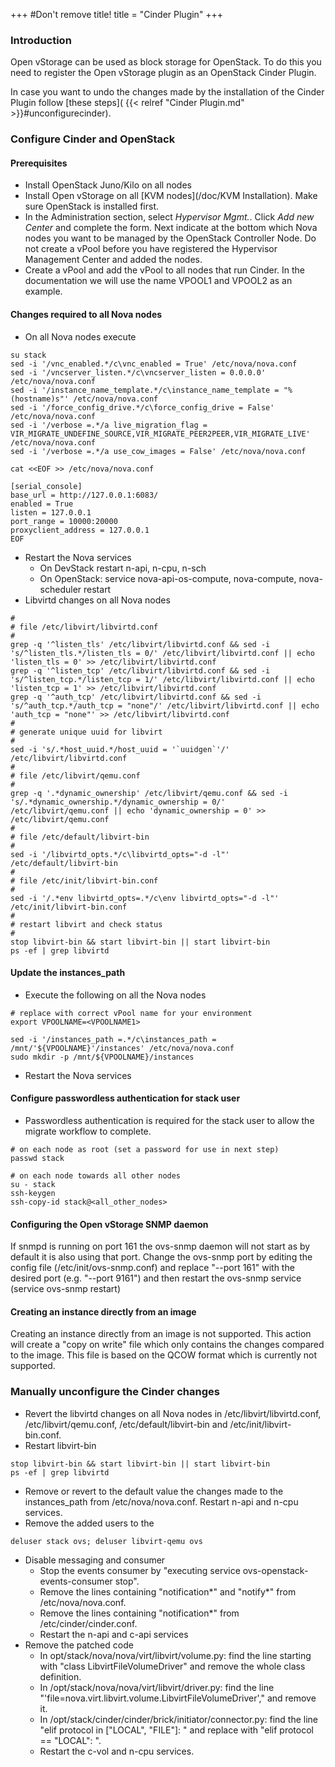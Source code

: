+++
#Don't remove title!
title = "Cinder Plugin"
+++

### Introduction

Open vStorage can be used as block storage for OpenStack. To do this you
need to register the Open vStorage plugin as an OpenStack Cinder Plugin. 

In case you want to undo the changes made by the installation  of the Cinder Plugin follow [these steps]( {{< relref "Cinder Plugin.md" >}}#unconfigurecinder).

### Configure Cinder and OpenStack

#### Prerequisites

-   Install OpenStack Juno/Kilo on all nodes
-   Install Open vStorage on all [KVM nodes](/doc/KVM Installation). Make
    sure OpenStack is installed first. 
-   In the Administration section, select *Hypervisor Mgmt.*. Click *Add new Center* and complete the form. Next indicate at the bottom which Nova nodes you want to be managed by the OpenStack Controller Node. Do not create a vPool before you have registered the Hypervisor Management Center and added the nodes.
-   Create a vPool and add the vPool to all nodes that run Cinder. In the documentation we  will use the name VPOOL1 and VPOOL2 as an example.

#### Changes required to all Nova nodes

-   On all Nova nodes execute

~~~~ {.sourceCode .python}
su stack
sed -i '/vnc_enabled.*/c\vnc_enabled = True' /etc/nova/nova.conf
sed -i '/vncserver_listen.*/c\vncserver_listen = 0.0.0.0' /etc/nova/nova.conf
sed -i '/instance_name_template.*/c\instance_name_template = "%(hostname)s"' /etc/nova/nova.conf
sed -i '/force_config_drive.*/c\force_config_drive = False' /etc/nova/nova.conf
sed -i '/verbose =.*/a live_migration_flag = VIR_MIGRATE_UNDEFINE_SOURCE,VIR_MIGRATE_PEER2PEER,VIR_MIGRATE_LIVE' /etc/nova/nova.conf
sed -i '/verbose =.*/a use_cow_images = False' /etc/nova/nova.conf

cat <<EOF >> /etc/nova/nova.conf

[serial_console]
base_url = http://127.0.0.1:6083/
enabled = True
listen = 127.0.0.1
port_range = 10000:20000
proxyclient_address = 127.0.0.1
EOF
~~~~

-   Restart the Nova services
    -   On DevStack restart n-api, n-cpu, n-sch
    -   On OpenStack: service nova-api-os-compute, nova-compute,
        nova-scheduler restart
-   Libvirtd changes on all Nova nodes

~~~~ {.sourceCode .python}
#
# file /etc/libvirt/libvirtd.conf
#
grep -q '^listen_tls' /etc/libvirt/libvirtd.conf && sed -i 's/^listen_tls.*/listen_tls = 0/' /etc/libvirt/libvirtd.conf || echo 'listen_tls = 0' >> /etc/libvirt/libvirtd.conf
grep -q '^listen_tcp' /etc/libvirt/libvirtd.conf && sed -i 's/^listen_tcp.*/listen_tcp = 1/' /etc/libvirt/libvirtd.conf || echo 'listen_tcp = 1' >> /etc/libvirt/libvirtd.conf
grep -q '^auth_tcp' /etc/libvirt/libvirtd.conf && sed -i 's/^auth_tcp.*/auth_tcp = "none"/' /etc/libvirt/libvirtd.conf || echo 'auth_tcp = "none"' >> /etc/libvirt/libvirtd.conf
#
# generate unique uuid for libvirt
#
sed -i 's/.*host_uuid.*/host_uuid = '`uuidgen`'/' /etc/libvirt/libvirtd.conf
#
# file /etc/libvirt/qemu.conf
#
grep -q '.*dynamic_ownership' /etc/libvirt/qemu.conf && sed -i 's/.*dynamic_ownership.*/dynamic_ownership = 0/' /etc/libvirt/qemu.conf || echo 'dynamic_ownership = 0' >> /etc/libvirt/qemu.conf
#
# file /etc/default/libvirt-bin
#
sed -i '/libvirtd_opts.*/c\libvirtd_opts="-d -l"' /etc/default/libvirt-bin
#
# file /etc/init/libvirt-bin.conf
#
sed -i '/.*env libvirtd_opts=.*/c\env libvirtd_opts="-d -l"' /etc/init/libvirt-bin.conf
#
# restart libvirt and check status
#
stop libvirt-bin && start libvirt-bin || start libvirt-bin
ps -ef | grep libvirtd
~~~~

#### Update the instances\_path

-   Execute the following on all the Nova nodes

~~~~ {.sourceCode .python}
# replace with correct vPool name for your environment
export VPOOLNAME=<VPOOLNAME1>

sed -i '/instances_path =.*/c\instances_path = /mnt/'${VPOOLNAME}'/instances' /etc/nova/nova.conf
sudo mkdir -p /mnt/${VPOOLNAME}/instances
~~~~

-   Restart the Nova services

#### Configure passwordless authentication for stack user

-   Passwordless authentication is required for the stack user to allow
    the migrate workflow to complete.

~~~~ {.sourceCode .python}
# on each node as root (set a password for use in next step)
passwd stack
~~~~

~~~~ {.sourceCode .python}
# on each node towards all other nodes
su - stack
ssh-keygen
ssh-copy-id stack@<all_other_nodes>
~~~~

#### Configuring the Open vStorage SNMP daemon
If snmpd is running on port 161 the ovs-snmp daemon will not start as by default it is also using that port. Change the ovs-snmp port by editing the config file (/etc/init/ovs-snmp.conf) and replace "--port 161" with the desired port (e.g. "--port 9161") and then restart the ovs-snmp service (service ovs-snmp restart)


#### Creating an instance directly from an image

Creating an instance directly from an image is not supported. This
action will create a "copy on write" file which only contains the
changes compared to the image. This file is based on the QCOW format
which is currently not supported.

<a name="unconfigurecinder" class="internal-ref"></a>
### Manually unconfigure the Cinder changes
- Revert the libvirtd changes on all Nova nodes in /etc/libvirt/libvirtd.conf,  /etc/libvirt/qemu.conf,  /etc/default/libvirt-bin and /etc/init/libvirt-bin.conf.
- Restart libvirt-bin 
~~~~ {.sourceCode .python}
stop libvirt-bin && start libvirt-bin || start libvirt-bin
ps -ef | grep libvirtd
~~~~
- Remove or revert to the default value the changes made to the instances_path from /etc/nova/nova.conf. Restart n-api and n-cpu services.
- Remove the added users to the
~~~~ {.sourceCode .python}
deluser stack ovs; deluser libvirt-qemu ovs
~~~~
- Disable messaging and consumer
    - Stop the events consumer by "executing service ovs-openstack-events-consumer stop".
    - Remove the lines containing "notification\*" and "notify\*" from /etc/nova/nova.conf.
    - Remove the lines containing "notification*" from /etc/cinder/cinder.conf.
    - Restart the n-api and c-api services
-  Remove the patched code
    - In opt/stack/nova/nova/virt/libvirt/volume.py: find the line starting with "class LibvirtFileVolumeDriver" and remove the whole class definition.
    - In /opt/stack/nova/nova/virt/libvirt/driver.py: find the line "'file=nova.virt.libvirt.volume.LibvirtFileVolumeDriver'," and remove it.
    - In /opt/stack/cinder/cinder/brick/initiator/connector.py: find the line "elif protocol in ["LOCAL", "FILE"]: " and replace with "elif protocol == "LOCAL": ".
    - Restart the c-vol and n-cpu services.